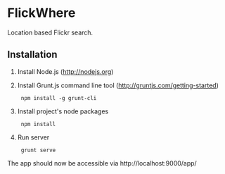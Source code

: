 # FlickWhere

Location based Flickr search.


## Installation

1. Install Node.js (http://nodejs.org)
2. Install Grunt.js command line tool (http://gruntjs.com/getting-started)

        npm install -g grunt-cli

3. Install project's node packages

        npm install

4. Run server

        grunt serve

The app should now be accessible via http://localhost:9000/app/


